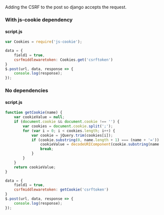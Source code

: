 Adding the CSRF to the post so django accepts the request.

### With js-cookie dependency
#### script.js
```javascript
var Cookies = require('js-cookie');

data = {
    field1 = true,
    csrfmiddlewaretoken: Cookies.get('csrftoken')
}
$.post(url, data, response => {
    console.log(response);
});
```

### No dependencies
#### script.js
```javascript
function getCookie(name) {
    var cookieValue = null;
    if (document.cookie && document.cookie !== '') {
        var cookies = document.cookie.split(';');
        for (var i = 0; i < cookies.length; i++) {
            var cookie = jQuery.trim(cookies[i]);
            if (cookie.substring(0, name.length + 1) === (name + '=')) {
                cookieValue = decodeURIComponent(cookie.substring(name.length + 1));
                break;
            }
        }
    }
    return cookieValue;
}

data = {
    field1 = true,
    csrfmiddlewaretoken: getCookie('csrftoken')
}
$.post(url, data, response => {
    console.log(response);
});
```

